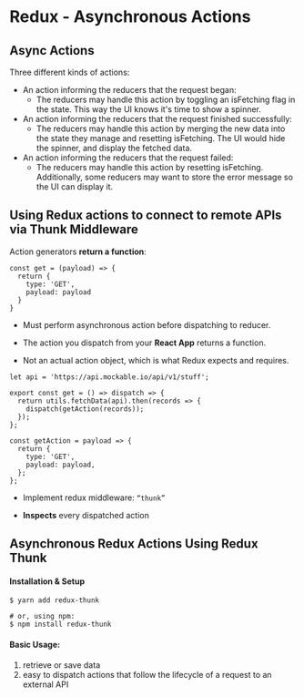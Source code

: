 # Redux - Asynchronous Actions

## Async Actions
Three different kinds of actions:
- An action informing the reducers that the request began:
  - The reducers may handle this action by toggling an isFetching flag in the state. This way the UI knows it's time to show a spinner.
- An action informing the reducers that the request finished successfully:
  - The reducers may handle this action by merging the new data into the state they manage and resetting isFetching. The UI would hide the spinner, and display the fetched data.
- An action informing the reducers that the request failed:
  - The reducers may handle this action by resetting isFetching. Additionally, some reducers may want to store the error message so the UI can display it.


## Using Redux actions to connect to **remote APIs** via Thunk Middleware

Action generators **return a function**:
```
const get = (payload) => {
  return {
    type: 'GET',
    payload: payload
  }
}
```
- Must perform asynchronous action before dispatching to reducer.

- The action you dispatch from your **React App** returns a function.

- Not an actual action object, which is what Redux expects and requires.

```
let api = 'https://api.mockable.io/api/v1/stuff';

export const get = () => dispatch => {
  return utils.fetchData(api).then(records => {
    dispatch(getAction(records));
  });
};

const getAction = payload => {
  return {
    type: 'GET',
    payload: payload,
  };
};
```
- Implement redux middleware: `“thunk”`

- **Inspects** every dispatched action


## Asynchronous Redux Actions Using Redux Thunk
#### Installation & Setup
```
$ yarn add redux-thunk

# or, using npm:
$ npm install redux-thunk
```

#### Basic Usage:
1. retrieve or save data
1. easy to dispatch actions that follow the lifecycle of a request to an external API
